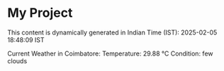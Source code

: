 # My Project

This content is dynamically generated in Indian Time (IST): 2025-02-05 18:48:09 IST


Current Weather in Coimbatore:
Temperature: 29.88 °C
Condition: few clouds
